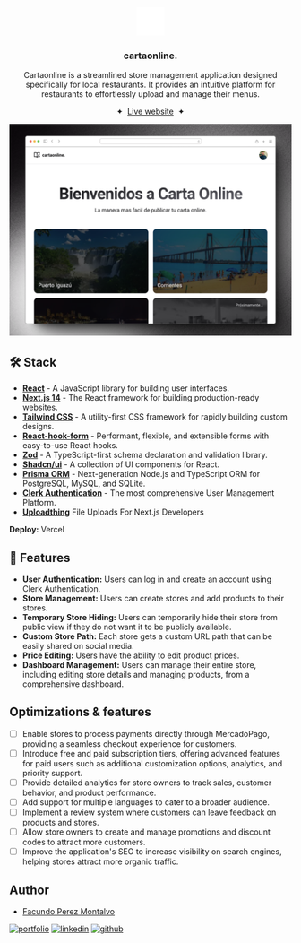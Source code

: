<div align="center">
    <img src="public/favicon.ico" height="50px" width="auto" /> 
<h3>
 cartaonline.
</h3>
<p>Cartaonline is a streamlined store management application designed specifically for local restaurants. It provides an intuitive platform for restaurants to effortlessly upload and manage their menus.</p>

<span>&nbsp;✦&nbsp;</span>
<a href="https://cartaonline.facupm.dev">Live website</a>
<span>&nbsp;✦&nbsp;</span>

![App Screenshot](./public/screenshot.png)

</div>

## 🛠️ Stack

- [**React**](https://reactjs.org/) - A JavaScript library for building user interfaces.
- [**Next.js 14**](https://nextjs.org/) - The React framework for building production-ready websites.
- [**Tailwind CSS**](https://tailwindcss.com/) - A utility-first CSS framework for rapidly building custom designs.
- [**React-hook-form**](https://react-hook-form.com/) - Performant, flexible, and extensible forms with easy-to-use React hooks.
- [**Zod**](https://github.com/colinhacks/zod) - A TypeScript-first schema declaration and validation library.
- [**Shadcn/ui**](https://ui.shadcn.com/) - A collection of UI components for React.
- [**Prisma ORM**](https://www.prisma.io/) - Next-generation Node.js and TypeScript ORM for PostgreSQL, MySQL, and SQLite.
- [**Clerk Authentication**](https://clerk.com/) - The most comprehensive User Management Platform.
- [**Uploadthing**](https://uploadthing.com/) File Uploads For Next.js Developers

**Deploy:** Vercel

## 🚀 Features

- **User Authentication:** Users can log in and create an account using Clerk Authentication.
- **Store Management:** Users can create stores and add products to their stores.
- **Temporary Store Hiding:** Users can temporarily hide their store from public view if they do not want it to be publicly available.
- **Custom Store Path:** Each store gets a custom URL path that can be easily shared on social media.
- **Price Editing:** Users have the ability to edit product prices.
- **Dashboard Management:** Users can manage their entire store, including editing store details and managing products, from a comprehensive dashboard.

## Optimizations & features

- [ ] Enable stores to process payments directly through MercadoPago, providing a seamless checkout experience for customers.
- [ ] Introduce free and paid subscription tiers, offering advanced features for paid users such as additional customization options, analytics, and priority support.
- [ ] Provide detailed analytics for store owners to track sales, customer behavior, and product performance.
- [ ] Add support for multiple languages to cater to a broader audience.
- [ ] Implement a review system where customers can leave feedback on products and stores.
- [ ] Allow store owners to create and manage promotions and discount codes to attract more customers.
- [ ] Improve the application's SEO to increase visibility on search engines, helping stores attract more organic traffic.

## Author

- [Facundo Perez Montalvo](https://facuperezm.vercel.app)

[![portfolio](https://img.shields.io/badge/my_portfolio-000?style=for-the-badge&logo=ko-fi&logoColor=white)](https://facuperezm.vercel.app/)
[![linkedin](https://img.shields.io/badge/linkedin-0A66C2?style=for-the-badge&logo=linkedin&logoColor=white)](https://www.linkedin.com/in/facuperezm/)
[![github](https://img.shields.io/badge/github-555?style=for-the-badge&logo=github&logoColor=white)](https://github.com/facuperezm)
